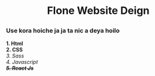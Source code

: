 # <p align="center">Flone Website Deign</p>

### Use kora hoiche ja ja ta nic a deya hoilo
**1. Html** <br>
__2. CSS__ <br>
*3. Sass* <br>
_4. Javascript_ <br>
~~***5. React Js***~~